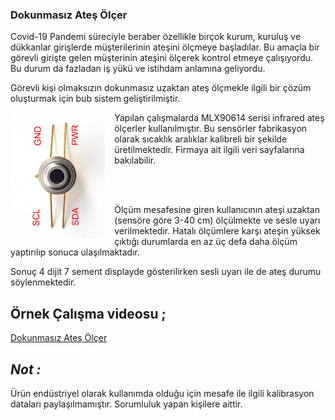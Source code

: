 ### **Dokunmasız Ateş Ölçer**

Covid-19 Pandemi süreciyle beraber özellikle birçok kurum, kuruluş ve dükkanlar girişlerde müşterilerinin ateşini ölçmeye başladılar. Bu amaçla bir görevli girişte gelen müşterinin ateşini ölçerek kontrol etmeye çalışıyordu. Bu durum da fazladan iş yükü ve istihdam anlamına geliyordu.

Görevli kişi olmaksızın dokunmasız uzaktan ateş ölçmekle ilgili bir çözüm oluşturmak için bub sistem geliştirilmiştir.

<img src="assets/20210718_143202_temperature_mlxclose.jpg" alt="mlx90614" width="30%" height="30%" align="left" style="margin-right:15px">

Yapılan çalışmalarda  MLX90614 serisi infrared ateş ölçerler kullanılmıştır. Bu sensörler fabrikasyon olarak sıcaklık aralıklar kalibreli bir şekilde üretilmektedir. Firmaya ait ilgili veri sayfalarına bakılabilir.

<br><br>

Ölçüm mesafesine giren kullanıcının ateşi uzaktan (sensöre göre 3-40 cm) ölçülmekte ve sesle uyarı verilmektedir. Hatalı ölçümlere karşı ateşin yüksek çıktığı durumlarda en az üç defa daha ölçüm yaptırılıp sonuca ulaşılmaktadır.

Sonuç 4 dijit 7 sement displayde gösterilirken sesli uyarı ile de ateş durumu söylenmektedir.

## Örnek Çalışma videosu ;

[Dokunmasız Ateş Ölçer](https://www.youtube.com/watch?v=XiiImlEgAi0)

## ***Not :***

Ürün endüstriyel olarak kullanımda olduğu için mesafe ile ilgili kalibrasyon dataları paylaşılmamıştır. Sorumluluk yapan kişilere aittir.
